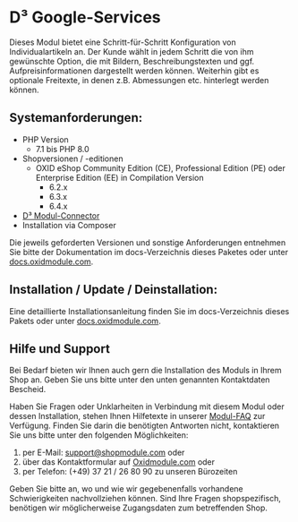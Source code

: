 # D³ Google-Services

Dieses Modul bietet eine Schritt-für-Schritt Konfiguration von Individualartikeln an. Der Kunde wählt in jedem
Schritt die von ihm gewünschte Option, die mit Bildern, Beschreibungstexten und ggf. Aufpreisinformationen
dargestellt werden können. Weiterhin gibt es optionale Freitexte, in denen z.B. Abmessungen etc. hinterlegt werden können.

## Systemanforderungen:
* PHP Version
    * 7.1 bis PHP 8.0
* Shopversionen / -editionen
    * OXID eShop Community Edition (CE), Professional Edition (PE) oder Enterprise Edition (EE) in Compilation Version
        * 6.2.x
        * 6.3.x
        * 6.4.x
* [D³ Modul-Connector](https://www.oxidmodule.com/Modul-Connector/Modul-Connector-fuer-Oxid-CE-PE-EE.html)
* Installation via Composer

Die jeweils geforderten Versionen und sonstige Anforderungen entnehmen Sie bitte der Dokumentation im docs-Verzeichnis dieses Paketes oder unter [docs.oxidmodule.com](https://docs.oxidmodule.com). 

## Installation / Update / Deinstallation:

Eine detaillierte Installationsanleitung finden Sie im docs-Verzeichnis dieses Pakets oder unter [docs.oxidmodule.com](https://docs.oxidmodule.com).

## Hilfe und Support

Bei Bedarf bieten wir Ihnen auch gern die Installation des Moduls in Ihrem Shop an. Geben Sie uns bitte unter den unten
genannten Kontaktdaten Bescheid.

Haben Sie Fragen oder Unklarheiten in Verbindung mit diesem Modul oder dessen Installation, stehen Ihnen Hilfetexte in
unserer [Modul-FAQ](http://faq.oxidmodule.com/) zur Verfügung. Finden Sie darin die benötigten Antworten nicht, kontaktieren
Sie uns bitte unter den folgenden Möglichkeiten:
1. per E-Mail: <support@shopmodule.com> oder
2. über das Kontaktformular auf [Oxidmodule.com](https://www.oxidmodule.com/) oder
3. per Telefon: (+49) 37 21 / 26 80 90 zu unseren Bürozeiten

Geben Sie bitte an, wo und wie wir gegebenenfalls vorhandene Schwierigkeiten nachvollziehen können. Sind Ihre Fragen
shopspezifisch, benötigen wir möglicherweise Zugangsdaten zum betreffenden Shop.
